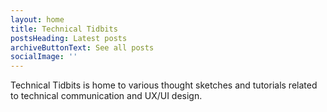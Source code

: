 ```yaml
---
layout: home
title: Technical Tidbits
postsHeading: Latest posts
archiveButtonText: See all posts
socialImage: ''
---
```


<link href="https://github.com/technicaltidbits" rel="me">





Technical Tidbits is home to various thought sketches and tutorials related to technical communication and UX/UI design.